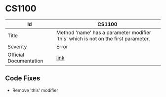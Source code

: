 # CS1100

| Id                     | CS1100                                                                              |
| ---------------------- | ----------------------------------------------------------------------------------- |
| Title                  | Method 'name' has a parameter modifier 'this' which is not on the first parameter\. |
| Severity               | Error                                                                               |
| Official Documentation | [link](http://docs.microsoft.com/en-us/dotnet/csharp/misc/cs1100)                   |

## Code Fixes

* Remove 'this' modifier
